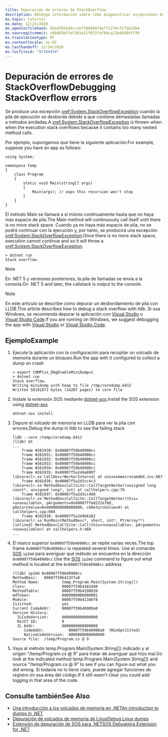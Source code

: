 ```yaml
---
title: Depuración de errores de StackOverflow
description: Obtenga información sobre cómo diagnosticar excepciones de StackOverflow.
ms.topic: tutorial
ms.date: 12/22/2020
ms.openlocfilehash: 92edf854ddcc2e778949d74eff1370cf27db25b4
ms.sourcegitcommit: c0b803bffaf101e12f071faf94ca21b46d04ff30
ms.translationtype: HT
ms.contentlocale: es-ES
ms.lasthandoff: 12/24/2020
ms.locfileid: "97764934"
---
```

# <a name="debugging-stackoverflow-errors"></a><span data-ttu-id="09306-103">Depuración de errores de StackOverflow</span><span class="sxs-lookup"><span data-stu-id="09306-103">Debugging StackOverflow errors</span></span>

<span data-ttu-id="09306-104">Se produce una excepción <xref:System.StackOverflowException> cuando la pila de ejecución se desborda debido a que contiene demasiadas llamadas a métodos anidadas.</span><span class="sxs-lookup"><span data-stu-id="09306-104">A <xref:System.StackOverflowException> is thrown when when the execution stack overflows because it contains too many nested method calls.</span></span>  

<span data-ttu-id="09306-105">Por ejemplo, supongamos que tiene la siguiente aplicación:</span><span class="sxs-lookup"><span data-stu-id="09306-105">For example, suppose you have an app as follows:</span></span>

````
using System;

namespace temp
{
    class Program
    {
        static void Main(string[] args)
        {
            Main(args); // oops this recursion won't stop
        }
    }
}
````

<span data-ttu-id="09306-106">El método Main se llamará a sí mismo continuamente hasta que no haya más espacio de pila.</span><span class="sxs-lookup"><span data-stu-id="09306-106">The Main method will continuously call itself until there is no more stack space.</span></span>  <span data-ttu-id="09306-107">Cuando ya no haya más espacio de pila, no se podrá continuar con la ejecución y, por tanto, se producirá una excepción <xref:System.StackOverflowException>.</span><span class="sxs-lookup"><span data-stu-id="09306-107">Once there is no more stack space, execution cannot continue and so it will throw a <xref:System.StackOverflowException>.</span></span>  

````
> dotnet run
Stack overflow.
````

> [!NOTE]
> <span data-ttu-id="09306-108">En .NET 5 y versiones posteriores, la pila de llamadas se envía a la consola.</span><span class="sxs-lookup"><span data-stu-id="09306-108">On .NET 5 and later, the callstack is output to the console.</span></span>

> [!NOTE]
> <span data-ttu-id="09306-109">En este artículo se describe cómo depurar un desbordamiento de pila con LLDB.</span><span class="sxs-lookup"><span data-stu-id="09306-109">This article describes how to debug a stack overflow with lldb.</span></span> <span data-ttu-id="09306-110">Si usa Windows, se recomienda depurar la aplicación con [Visual Studio](/visualstudio/debugger/what-is-debugging) o [Visual Studio Code](https://code.visualstudio.com/Docs/editor/debugging).</span><span class="sxs-lookup"><span data-stu-id="09306-110">If you are running on Windows, we suggest debugging the app with [Visual Studio](/visualstudio/debugger/what-is-debugging) or [Visual Studio Code](https://code.visualstudio.com/Docs/editor/debugging).</span></span>  

## <a name="example"></a><span data-ttu-id="09306-111">Ejemplo</span><span class="sxs-lookup"><span data-stu-id="09306-111">Example</span></span>

1. <span data-ttu-id="09306-112">Ejecute la aplicación con la configuración para recopilar un volcado de memoria durante un bloqueo.</span><span class="sxs-lookup"><span data-stu-id="09306-112">Run the app with it configured to collect a dump on crash</span></span>

    ````
    > export COMPlus_DbgEnableMiniDump=1
    > dotnet run
    Stack overflow.
    Writing minidump with heap to file /tmp/coredump.6412
    Written 58191872 bytes (14207 pages) to core file
    ````

2. <span data-ttu-id="09306-113">Instale la extensión SOS mediante [dotnet-sos](dotnet-sos.md).</span><span class="sxs-lookup"><span data-stu-id="09306-113">Install the SOS extension using [dotnet-sos](dotnet-sos.md)</span></span>

    ````
    dotnet-sos install
    ````

3. <span data-ttu-id="09306-114">Depure el volcado de memoria en LLDB para ver la pila con errores.</span><span class="sxs-lookup"><span data-stu-id="09306-114">Debug the dump in lldb to see the failing stack</span></span>

    ````
    lldb --core /temp/coredump.6412
    (lldb) bt
    ...
        frame #261930: 0x00007f59b40900cc
        frame #261931: 0x00007f59b40900cc
        frame #261932: 0x00007f59b40900cc
        frame #261933: 0x00007f59b40900cc
        frame #261934: 0x00007f59b40900cc
        frame #261935: 0x00007f5a2d4a080f libcoreclr.so`CallDescrWorkerInternal at unixasmmacrosamd64.inc:867
        frame #261936: 0x00007f5a2d3cc4c3 libcoreclr.so`MethodDescCallSite::CallTargetWorker(unsigned long const*, unsigned long*, int) at callhelpers.cpp:70
        frame #261937: 0x00007f5a2d3cc468 libcoreclr.so`MethodDescCallSite::CallTargetWorker(this=<unavailable>, pArguments=0x00007ffe8222e7b0, pReturnValue=0x0000000000000000, cbReturnValue=0) at callhelpers.cpp:604
        frame #261938: 0x00007f5a2d4b6182 libcoreclr.so`RunMain(MethodDesc*, short, int*, PtrArray**) [inlined] MethodDescCallSite::Call(this=<unavailable>, pArguments=<unavailable>) at callhelpers.h:468
    ...
    ````

4. <span data-ttu-id="09306-115">El marco superior `0x00007f59b40900cc` se repite varias veces.</span><span class="sxs-lookup"><span data-stu-id="09306-115">The top frame `0x00007f59b40900cc` is repeated several times.</span></span> <span data-ttu-id="09306-116">Use el comando [SOS](sos-debugging-extension.md) `ip2md` para averiguar qué método se encuentra en la dirección `0x00007f59b40900cc`.</span><span class="sxs-lookup"><span data-stu-id="09306-116">Use the [SOS](sos-debugging-extension.md) `ip2md` command to figure out what method is located at the `0x00007f59b40900cc` address</span></span>

    ````
    (lldb) ip2md 0x00007f59b40900cc
    MethodDesc:   00007f59b413ffa8
    Method Name:          temp.Program.Main(System.String[])
    Class:                00007f59b4181d40
    MethodTable:          00007f59b4190020
    mdToken:              0000000006000001
    Module:               00007f59b413dbf8
    IsJitted:             yes
    Current CodeAddr:     00007f59b40900a0
    Version History:
      ILCodeVersion:      0000000000000000
      ReJIT ID:           0
      IL Addr:            0000000000000000
         CodeAddr:           00007f59b40900a0  (MinOptJitted)
         NativeCodeVersion:  0000000000000000
    Source file:  /temp/Program.cs @ 9
    ````

5. <span data-ttu-id="09306-117">Vaya al método temp.Program.Main(System.String[]) indicado y al origen "/temp/Program.cs @ 9" para tratar de averiguar qué hizo mal.</span><span class="sxs-lookup"><span data-stu-id="09306-117">Go look at the indicated method temp.Program.Main(System.String[]) and source "/temp/Program.cs @ 9" to see if you can figure out what you did wrong.</span></span> <span data-ttu-id="09306-118">Si todavía no lo tiene claro, puede agregar funciones de registro en esa área del código.</span><span class="sxs-lookup"><span data-stu-id="09306-118">If it still wasn't clear you could add logging in that area of the code.</span></span>

## <a name="see-also"></a><span data-ttu-id="09306-119">Consulte también</span><span class="sxs-lookup"><span data-stu-id="09306-119">See Also</span></span>

* [<span data-ttu-id="09306-120">Una introducción a los volcados de memoria en .NET</span><span class="sxs-lookup"><span data-stu-id="09306-120">An introduction to dumps in .NET</span></span>](dumps.md)
* [<span data-ttu-id="09306-121">Depuración de volcados de memoria de Linux</span><span class="sxs-lookup"><span data-stu-id="09306-121">Debug Linux dumps</span></span>](debug-linux-dumps.md)
* [<span data-ttu-id="09306-122">Extensión de depuración de SOS para .NET</span><span class="sxs-lookup"><span data-stu-id="09306-122">SOS Debugging Extension for .NET</span></span>](sos-debugging-extension.md)
